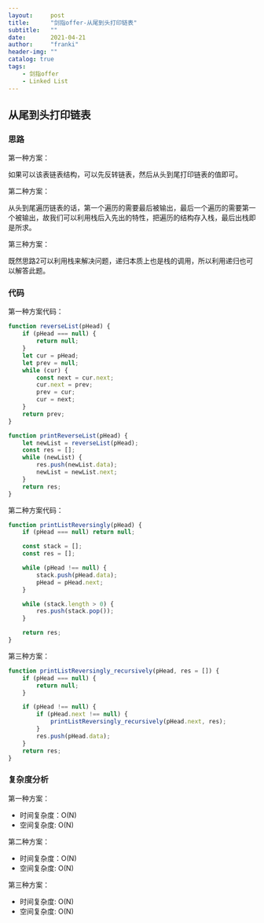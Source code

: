 ```yaml
---
layout:     post
title:      "剑指offer-从尾到头打印链表"
subtitle:   ""
date:       2021-04-21
author:     "franki"
header-img: ""
catalog: true
tags:
    - 剑指offer
    - Linked List
---
```


## 从尾到头打印链表

### 思路

第一种方案：

如果可以该表链表结构，可以先反转链表，然后从头到尾打印链表的值即可。

第二种方案：

从头到尾遍历链表的话，第一个遍历的需要最后被输出，最后一个遍历的需要第一个被输出，故我们可以利用栈后入先出的特性，把遍历的结构存入栈，最后出栈即是所求。

第三种方案：

既然思路2可以利用栈来解决问题，递归本质上也是栈的调用，所以利用递归也可以解答此题。

### 代码

第一种方案代码：

```js
function reverseList(pHead) {
    if (pHead === null) {
        return null;
    }
    let cur = pHead;
    let prev = null;
    while (cur) {
        const next = cur.next;
        cur.next = prev;
        prev = cur;
        cur = next;
    }
    return prev;
}

function printReverseList(pHead) {
    let newList = reverseList(pHead);
    const res = [];
    while (newList) {
        res.push(newList.data);
        newList = newList.next;
    }
    return res;
}
```

第二种方案代码：

```js
function printListReversingly(pHead) {
    if (pHead === null) return null;

    const stack = [];
    const res = [];

    while (pHead !== null) {
        stack.push(pHead.data);
        pHead = pHead.next;
    }

    while (stack.length > 0) {
        res.push(stack.pop());
    }

    return res;
}
```

第三种方案：

```js
function printListReversingly_recursively(pHead, res = []) {
    if (pHead === null) {
        return null;
    }

    if (pHead !== null) {
        if (pHead.next !== null) {
            printListReversingly_recursively(pHead.next, res);
        }
        res.push(pHead.data);
    }
    return res;
}
```

### 复杂度分析

第一种方案：

- 时间复杂度：O(N)
- 空间复杂度: O(N)

第二种方案：

- 时间复杂度：O(N)
- 空间复杂度: O(N)

第三种方案：

- 时间复杂度: O(N)
- 空间复杂度: O(N)
